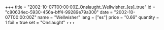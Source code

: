 +++
title = "2002-10-07T00:00:00Z_Onslaught_Wellwisher_[es]_true"
id = "c80634ec-5930-456a-bff4-99289e79a300"
date = "2002-10-07T00:00:00Z"
name = "Wellwisher"
lang = ["es"]
price = "0.66"
quantity = 1
foil = true
set = "Onslaught"
+++
